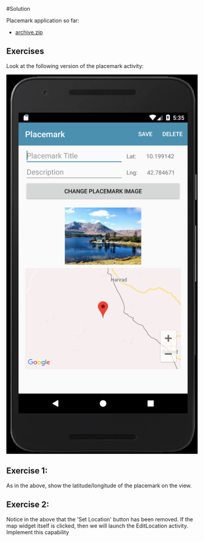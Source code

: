 #Solution

Placemark application so far:

- [archive.zip](archives/archive.zip)


## Exercises

Look at the following version of the placemark activity:

![](img/03x.png)

## Exercise 1:

As in the above, show the latitude/longitude of the placemark on the view.

## Exercise 2:

Notice in the above that the 'Set Location' button has been removed. If the map widget itself is clicked, then we will launch the EditLocation activity. Implement this capability
